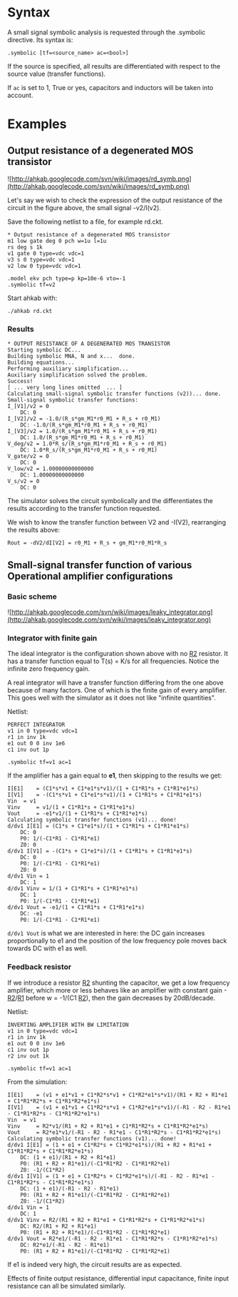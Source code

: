 # Syntax #

A small signal symbolic analysis is requested through the .symbolic directive. Its syntax is:
```
.symbolic [tf=<source_name> ac=<bool>]
```

If the source is specified, all results are differentiated with respect to the source value (transfer functions).

If `ac` is set to 1, True or yes, capacitors and inductors will be taken into account.

# Examples #

## Output resistance of a degenerated MOS transistor ##

![http://ahkab.googlecode.com/svn/wiki/images/rd_symb.png](http://ahkab.googlecode.com/svn/wiki/images/rd_symb.png)

Let's say we wish to check the expression of the output resistance of the circuit in the figure above, the small signal -v2/I(v2).

Save the following netlist to a file, for example rd.ckt.

```
* Output resistance of a degenerated MOS transistor
m1 low gate deg 0 pch w=1u l=1u
rs deg s 1k
v1 gate 0 type=vdc vdc=1
v3 s 0 type=vdc vdc=1
v2 low 0 type=vdc vdc=1

.model ekv pch type=p kp=10e-6 vto=-1
.symbolic tf=v2
```

Start ahkab with:

```
./ahkab rd.ckt
```

### Results ###
```
* OUTPUT RESISTANCE OF A DEGENERATED MOS TRANSISTOR
Starting symbolic DC...
Building symbolic MNA, N and x...  done.
Building equations...
Performing auxiliary simplification...
Auxiliary simplification solved the problem.
Success!
[ ... very long lines omitted  ... ]
Calculating small-signal symbolic transfer functions (v2))... done.
Small-signal symbolic transfer functions:
I_[V1]/v2 = 0
	DC: 0
I_[V2]/v2 = -1.0/(R_s*gm_M1*r0_M1 + R_s + r0_M1)
	DC: -1.0/(R_s*gm_M1*r0_M1 + R_s + r0_M1)
I_[V3]/v2 = 1.0/(R_s*gm_M1*r0_M1 + R_s + r0_M1)
	DC: 1.0/(R_s*gm_M1*r0_M1 + R_s + r0_M1)
V_deg/v2 = 1.0*R_s/(R_s*gm_M1*r0_M1 + R_s + r0_M1)
	DC: 1.0*R_s/(R_s*gm_M1*r0_M1 + R_s + r0_M1)
V_gate/v2 = 0
	DC: 0
V_low/v2 = 1.00000000000000
	DC: 1.00000000000000
V_s/v2 = 0
	DC: 0
```

The simulator solves the circuit symbolically and the differentiates the results according to the transfer function requested.

We wish to know the transfer function between V2 and -I(V2), rearranging the results above:

```
Rout = -dV2/dI[V2] = r0_M1 + R_s + gm_M1*r0_M1*R_s
```


## Small-signal transfer function of various Operational amplifier configurations ##

### Basic scheme ###


![http://ahkab.googlecode.com/svn/wiki/images/leaky_integrator.png](http://ahkab.googlecode.com/svn/wiki/images/leaky_integrator.png)

### Integrator with finite gain ###

The ideal integrator is the configuration shown above with no [R2](https://code.google.com/p/ahkab/source/detail?r=2) resistor. It has a transfer function equal to T(s) = K/s for all frequencies. Notice the infinite zero frequency gain.

A real integrator will have a transfer function differing from the one above because of many factors. One of which is the finite gain of every amplifier. This goes well with the simulator as it does not like "infinite quantities".

Netlist:
```
PERFECT INTEGRATOR
v1 in 0 type=vdc vdc=1
r1 in inv 1k
e1 out 0 0 inv 1e6
c1 inv out 1p

.symbolic tf=v1 ac=1
```

If the amplifier has a gain equal to **e1**, then skipping to the results we get:
```
I[E1]	 = (C1*s*v1 + C1*e1*s*v1)/(1 + C1*R1*s + C1*R1*e1*s)
I[V1]	 = -(C1*s*v1 + C1*e1*s*v1)/(1 + C1*R1*s + C1*R1*e1*s)
Vin	 = v1
Vinv	 = v1/(1 + C1*R1*s + C1*R1*e1*s)
Vout	 = -e1*v1/(1 + C1*R1*s + C1*R1*e1*s)
Calculating symbolic transfer functions (v1)... done!
d/dv1 I[E1] = (C1*s + C1*e1*s)/(1 + C1*R1*s + C1*R1*e1*s)
	DC: 0
	P0: 1/(-C1*R1 - C1*R1*e1)
	Z0: 0
d/dv1 I[V1] = -(C1*s + C1*e1*s)/(1 + C1*R1*s + C1*R1*e1*s)
	DC: 0
	P0: 1/(-C1*R1 - C1*R1*e1)
	Z0: 0
d/dv1 Vin = 1
	DC: 1
d/dv1 Vinv = 1/(1 + C1*R1*s + C1*R1*e1*s)
	DC: 1
	P0: 1/(-C1*R1 - C1*R1*e1)
d/dv1 Vout = -e1/(1 + C1*R1*s + C1*R1*e1*s)
	DC: -e1
	P0: 1/(-C1*R1 - C1*R1*e1)
```

`d/dv1 Vout` is what we are interested in here: the DC gain increases proportionally to e1 and the position of the low frequency pole moves back towards DC with e1 as well.

### Feedback resistor ###
If we introduce a resistor [R2](https://code.google.com/p/ahkab/source/detail?r=2) shunting the capacitor, we get a low frequency amplifier, which more or less behaves like an amplifier with constant gain -[R2](https://code.google.com/p/ahkab/source/detail?r=2)/[R1](https://code.google.com/p/ahkab/source/detail?r=1) before w = -1/(C1 [R2](https://code.google.com/p/ahkab/source/detail?r=2)), then the gain decreases by 20dB/decade.

Netlist:
```
INVERTING AMPLIFIER WITH BW LIMITATION
v1 in 0 type=vdc vdc=1
r1 in inv 1k
e1 out 0 0 inv 1e6
c1 inv out 1p
r2 inv out 1k

.symbolic tf=v1 ac=1

```

From the simulation:

```
I[E1]	 = (v1 + e1*v1 + C1*R2*s*v1 + C1*R2*e1*s*v1)/(R1 + R2 + R1*e1 + C1*R1*R2*s + C1*R1*R2*e1*s)
I[V1]	 = (v1 + e1*v1 + C1*R2*s*v1 + C1*R2*e1*s*v1)/(-R1 - R2 - R1*e1 - C1*R1*R2*s - C1*R1*R2*e1*s)
Vin	 = v1
Vinv	 = R2*v1/(R1 + R2 + R1*e1 + C1*R1*R2*s + C1*R1*R2*e1*s)
Vout	 = R2*e1*v1/(-R1 - R2 - R1*e1 - C1*R1*R2*s - C1*R1*R2*e1*s)
Calculating symbolic transfer functions (v1)... done!
d/dv1 I[E1] = (1 + e1 + C1*R2*s + C1*R2*e1*s)/(R1 + R2 + R1*e1 + C1*R1*R2*s + C1*R1*R2*e1*s)
	DC: (1 + e1)/(R1 + R2 + R1*e1)
	P0: (R1 + R2 + R1*e1)/(-C1*R1*R2 - C1*R1*R2*e1)
	Z0: -1/(C1*R2)
d/dv1 I[V1] = (1 + e1 + C1*R2*s + C1*R2*e1*s)/(-R1 - R2 - R1*e1 - C1*R1*R2*s - C1*R1*R2*e1*s)
	DC: (1 + e1)/(-R1 - R2 - R1*e1)
	P0: (R1 + R2 + R1*e1)/(-C1*R1*R2 - C1*R1*R2*e1)
	Z0: -1/(C1*R2)
d/dv1 Vin = 1
	DC: 1
d/dv1 Vinv = R2/(R1 + R2 + R1*e1 + C1*R1*R2*s + C1*R1*R2*e1*s)
	DC: R2/(R1 + R2 + R1*e1)
	P0: (R1 + R2 + R1*e1)/(-C1*R1*R2 - C1*R1*R2*e1)
d/dv1 Vout = R2*e1/(-R1 - R2 - R1*e1 - C1*R1*R2*s - C1*R1*R2*e1*s)
	DC: R2*e1/(-R1 - R2 - R1*e1)
	P0: (R1 + R2 + R1*e1)/(-C1*R1*R2 - C1*R1*R2*e1)
```

If e1 is indeed very high, the circuit results are as expected.

Effects of finite output resistance, differential input capacitance, finite input resistance can all be simulated similarly.